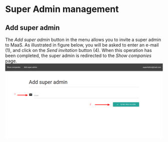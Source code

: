 # Super Admin management
## Add super admin
The *Add super admin* button in the menu allows you to invite a super admin to MaaS.
As illustrated in figure below, you will be asked to enter an e-mail (1), and click on the *Send invitation* button (4). When this operation has been completed, the super admin is redirected to the *Show companies* page.
![](../img/addSuperAdmin.png)
